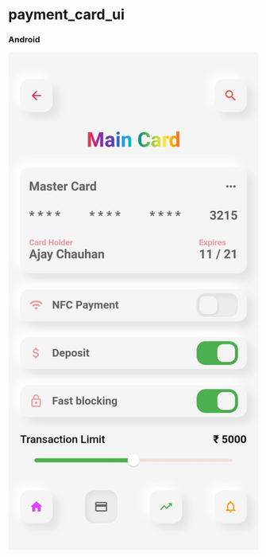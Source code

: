 # payment_card_ui


### Android
![](https://github.com/chirag-goel360/Payment_Screen_App_UI/blob/main/android.jpg)
